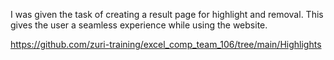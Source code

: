  I was given the task of creating a result page for highlight and removal. This gives the user a seamless experience while using the website.


https://github.com/zuri-training/excel_comp_team_106/tree/main/Highlights